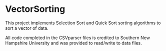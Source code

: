 # VectorSorting
This project implements Selection Sort and Quick Sort sorting algorithms to sort a vector of data.

All code completed in the CSVparser files is credited to Southern New Hampshire University and was provided
to read/write to data files.
